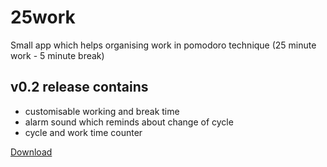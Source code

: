 # 25work
Small app which helps organising work in pomodoro technique (25 minute work - 5 minute break)

## v0.2 release contains
* customisable working and break time
* alarm sound which reminds about change of cycle
* cycle and work time counter

[Download](https://github.com/t-witek/25work/raw/master/25work.exe)
